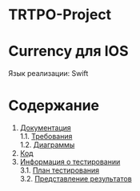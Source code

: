 # TRTPO-Project
#  Currency для IOS
Язык реализации: Swift 

# Содержание
1. [Документация]()  
1.1. [Требования](Documents/Requirements.md)  
1.2. [Диаграммы]()  
2. [Код]()  
3. [Информация о тестировании]()  
3.1. [План тестирования]()  
3.2. [Представление результатов]() 
